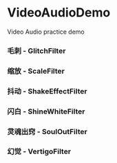 # VideoAudioDemo
Video Audio practice demo

### 毛刺 - GlitchFilter
### 缩放 - ScaleFilter
### 抖动 - ShakeEffectFilter
### 闪白 - ShineWhiteFilter
### 灵魂出窍 - SoulOutFilter
### 幻觉 - VertigoFilter
